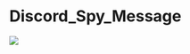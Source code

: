 # Discord_Spy_Message

<img src="https://komarev.com/ghpvc/?username=DSM_TinnerKun&color=blueviolet&label=แต้มคนไม่ดีมาส่อง" align="left">
